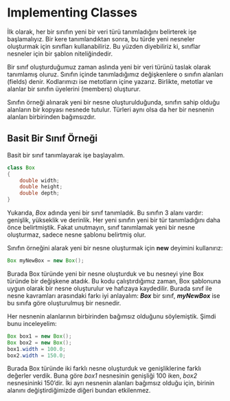 # Implementing Classes

İlk olarak, her bir sınıfın yeni bir veri türü tanımladığını belirterek işe başlamalıyız. Bir kere tanımlandıktan sonra, bu türde yeni nesneler oluşturmak için sınıfları kullanabiliriz. Bu yüzden diyebiliriz ki, sınıflar nesneler için bir şablon niteliğindedir.

Bir sınıf oluşturduğumuz zaman aslında yeni bir veri türünü taslak olarak tanımlamış oluruz. Sınıfın içinde tanımladığımız değişkenlere o sınıfın alanları (fields) denir. Kodlarımızı ise metotların içine yazarız. Birlikte, metotlar ve alanlar bir sınıfın üyelerini (members) oluşturur.

Sınıfın örneği alınarak yeni bir nesne oluşturulduğunda, sınıfın sahip olduğu alanların bir kopyası nesnede tutulur. Türleri aynı olsa da her bir nesnenin alanları birbirinden bağımsızdır.

## Basit Bir Sınıf Örneği

Basit bir sınıf tanımlayarak işe başlayalım.

```java
class Box
{
    double width;
    double height;
    double depth;
}
```

Yukarıda, _Box_ adında yeni bir sınıf tanımladık. Bu sınıfın 3 alanı vardır: genişlik, yükseklik ve derinlik. Her yeni sınıfın yeni bir tür tanımladığını daha önce belirtmiştik. Fakat unutmayın, sınıf tanımlamak yeni bir nesne oluşturmaz, sadece nesne şablonu belirtmiş olur.

Sınıfın örneğini alarak yeni bir nesne oluşturmak için **new** deyimini kullanırız:

```java
Box myNewBox = new Box();
```

Burada Box türünde yeni bir nesne oluşturduk ve bu nesneyi yine Box türünde bir değişkene atadık. Bu kodu çalıştırdığımız zaman, Box şablonuna uygun olarak bir nesne oluşturulur ve hafızaya kaydedilir. Burada sınıf ile nesne kavramları arasındaki farkı iyi anlayalım: **_Box_** bir sınıf, **_myNewBox_** ise bu sınıfa göre oluşturulmuş bir nesnedir.

Her nesnenin alanlarının birbirinden bağımsız olduğunu söylemiştik. Şimdi bunu inceleyelim:

```java
Box box1 = new Box();
Box box2 = new Box();
box1.width = 100.0;
box2.width = 150.0;
```

Burada Box türünde iki farklı nesne oluşturduk ve genişliklerine farklı değerler verdik. Buna göre _box1_ nesnesinin genişliği 100 iken, _box2_ nesnesininki 150’dir. İki ayrı nesnenin alanları bağımsız olduğu için, birinin alanını değiştirdiğimizde diğeri bundan etkilenmez.
